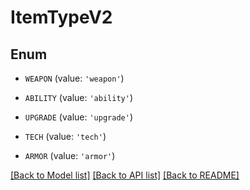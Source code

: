 # ItemTypeV2


## Enum

* `WEAPON` (value: `'weapon'`)

* `ABILITY` (value: `'ability'`)

* `UPGRADE` (value: `'upgrade'`)

* `TECH` (value: `'tech'`)

* `ARMOR` (value: `'armor'`)

[[Back to Model list]](../README.md#documentation-for-models) [[Back to API list]](../README.md#documentation-for-api-endpoints) [[Back to README]](../README.md)


